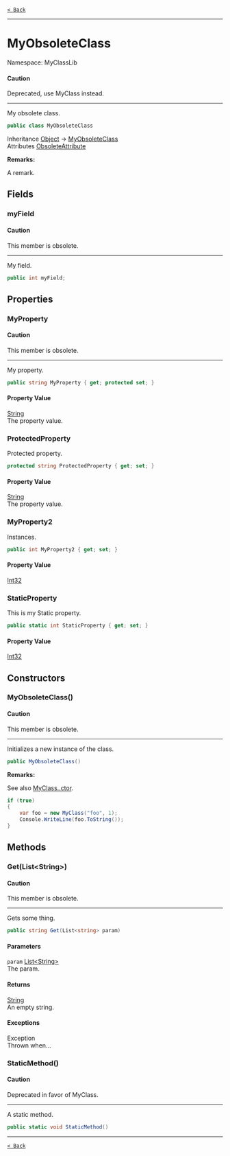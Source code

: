 [`< Back`](./)

---

# MyObsoleteClass

Namespace: MyClassLib

#### Caution

Deprecated, use MyClass instead.

---

My obsolete class.

```csharp
public class MyObsoleteClass
```

Inheritance [Object](https://docs.microsoft.com/en-us/dotnet/api/system.object) → [MyObsoleteClass](./myclasslib.myobsoleteclass)<br>
Attributes [ObsoleteAttribute](https://docs.microsoft.com/en-us/dotnet/api/system.obsoleteattribute)

**Remarks:**

A remark.

## Fields

### **myField**

#### Caution

This member is obsolete.

---

My field.

```csharp
public int myField;
```

## Properties

### **MyProperty**

#### Caution

This member is obsolete.

---

My property.

```csharp
public string MyProperty { get; protected set; }
```

#### Property Value

[String](https://docs.microsoft.com/en-us/dotnet/api/system.string)<br>
The property value.

### **ProtectedProperty**

Protected property.

```csharp
protected string ProtectedProperty { get; set; }
```

#### Property Value

[String](https://docs.microsoft.com/en-us/dotnet/api/system.string)<br>
The property value.

### **MyProperty2**

Instances.

```csharp
public int MyProperty2 { get; set; }
```

#### Property Value

[Int32](https://docs.microsoft.com/en-us/dotnet/api/system.int32)<br>

### **StaticProperty**

This is my Static property.

```csharp
public static int StaticProperty { get; set; }
```

#### Property Value

[Int32](https://docs.microsoft.com/en-us/dotnet/api/system.int32)<br>

## Constructors

### **MyObsoleteClass()**

#### Caution

This member is obsolete.

---

Initializes a new instance of the  class.

```csharp
public MyObsoleteClass()
```

**Remarks:**

See also [MyClass..ctor](./myclasslib.myclass#.ctor).

```csharp
if (true)
{
    var foo = new MyClass("foo", 1);
    Console.WriteLine(foo.ToString());
}
```

## Methods

### **Get(List&lt;String&gt;)**

#### Caution

This member is obsolete.

---

Gets some thing.

```csharp
public string Get(List<string> param)
```

#### Parameters

`param` [List&lt;String&gt;](https://docs.microsoft.com/en-us/dotnet/api/system.collections.generic.list-1)<br>
The param.

#### Returns

[String](https://docs.microsoft.com/en-us/dotnet/api/system.string)<br>
An empty string.

#### Exceptions

Exception<br>
Thrown when...

### **StaticMethod()**

#### Caution

Deprecated in favor of MyClass.

---

A static method.

```csharp
public static void StaticMethod()
```

---

[`< Back`](./)
